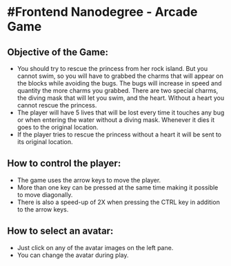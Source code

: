 #Frontend Nanodegree - Arcade Game
==================================

## Objective of the Game:

* You should try to rescue the princess from her rock island.  But you cannot swim, so you will have to grabbed the
charms that will appear on the blocks while avoiding the bugs.  The bugs will increase in speed and quantity the more
charms you grabbed.  There are two special charms, the diving mask that will let you swim, and the heart.
Without a heart you cannot rescue the princess.
 * The player will have 5 lives that will be lost every time it touches any bug or when entering the water without a
 diving mask. Whenever it dies it goes to the original location.
 * If the player tries to rescue the princess without a heart it will be sent to its original location.

## How to control the player:

* The game uses the arrow keys to move the player.
* More than one key can be pressed at the same time making it possible to move diagonally.
* There is also a speed-up of 2X when pressing the CTRL key in addition to the arrow keys.

## How to select an avatar:

* Just click on any of the avatar images on the left pane.
* You can change the avatar during play.

